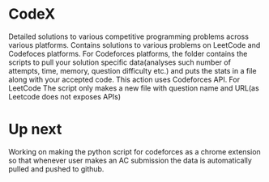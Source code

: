 # CodeX
Detailed solutions to various competitive programming problems across various platforms.
Contains solutions to various problems on LeetCode and Codefoces platforms.
For Codeforces platforms, the folder contains the scripts to pull your solution specific data(analyses such number of attempts, time, memory, question difficulty etc.) and puts the stats in a file along with your accepted code. This action uses Codeforces API.
For LeetCode The script only makes a new file with question name and URL(as Leetcode does not exposes APIs)

# Up next
Working on making the python script for codeforces as a chrome extension so that whenever user makes an AC submission the data is automatically pulled and pushed to github.

